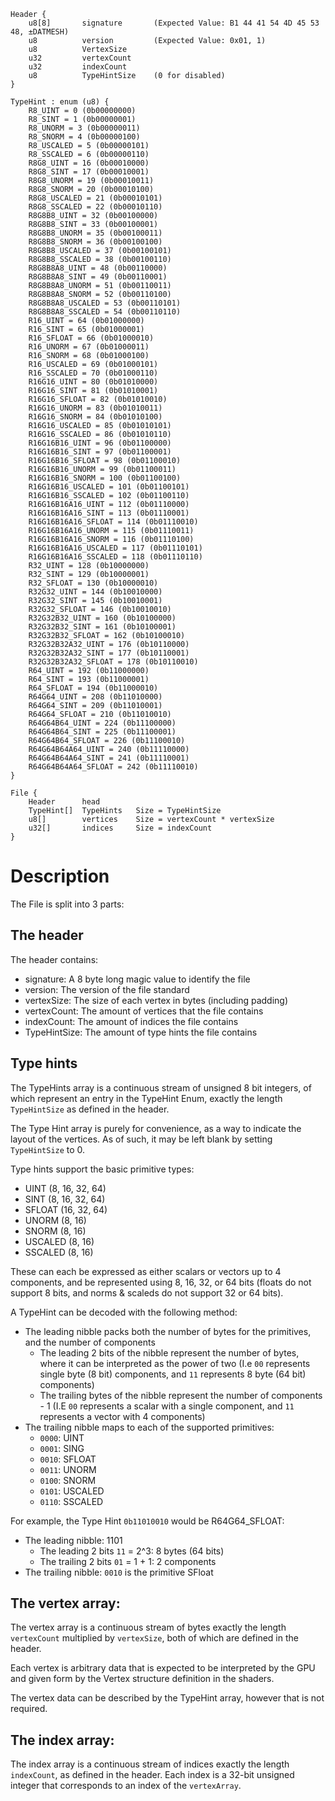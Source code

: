 ```
Header {
    u8[8]       signature       (Expected Value: B1 44 41 54 4D 45 53 48, ±DATMESH)
    u8          version         (Expected Value: 0x01, 1)
    u8          VertexSize
    u32         vertexCount
    u32         indexCount
    u8          TypeHintSize    (0 for disabled)
}
```

```
TypeHint : enum (u8) {
    R8_UINT = 0 (0b00000000)
    R8_SINT = 1 (0b00000001)
    R8_UNORM = 3 (0b00000011)
    R8_SNORM = 4 (0b00000100)
    R8_USCALED = 5 (0b00000101)
    R8_SSCALED = 6 (0b00000110)
    R8G8_UINT = 16 (0b00010000)
    R8G8_SINT = 17 (0b00010001)
    R8G8_UNORM = 19 (0b00010011)
    R8G8_SNORM = 20 (0b00010100)
    R8G8_USCALED = 21 (0b00010101)
    R8G8_SSCALED = 22 (0b00010110)
    R8G8B8_UINT = 32 (0b00100000)
    R8G8B8_SINT = 33 (0b00100001)
    R8G8B8_UNORM = 35 (0b00100011)
    R8G8B8_SNORM = 36 (0b00100100)
    R8G8B8_USCALED = 37 (0b00100101)
    R8G8B8_SSCALED = 38 (0b00100110)
    R8G8B8A8_UINT = 48 (0b00110000)
    R8G8B8A8_SINT = 49 (0b00110001)
    R8G8B8A8_UNORM = 51 (0b00110011)
    R8G8B8A8_SNORM = 52 (0b00110100)
    R8G8B8A8_USCALED = 53 (0b00110101)
    R8G8B8A8_SSCALED = 54 (0b00110110)
    R16_UINT = 64 (0b01000000)
    R16_SINT = 65 (0b01000001)
    R16_SFLOAT = 66 (0b01000010)
    R16_UNORM = 67 (0b01000011)
    R16_SNORM = 68 (0b01000100)
    R16_USCALED = 69 (0b01000101)
    R16_SSCALED = 70 (0b01000110)
    R16G16_UINT = 80 (0b01010000)
    R16G16_SINT = 81 (0b01010001)
    R16G16_SFLOAT = 82 (0b01010010)
    R16G16_UNORM = 83 (0b01010011)
    R16G16_SNORM = 84 (0b01010100)
    R16G16_USCALED = 85 (0b01010101)
    R16G16_SSCALED = 86 (0b01010110)
    R16G16B16_UINT = 96 (0b01100000)
    R16G16B16_SINT = 97 (0b01100001)
    R16G16B16_SFLOAT = 98 (0b01100010)
    R16G16B16_UNORM = 99 (0b01100011)
    R16G16B16_SNORM = 100 (0b01100100)
    R16G16B16_USCALED = 101 (0b01100101)
    R16G16B16_SSCALED = 102 (0b01100110)
    R16G16B16A16_UINT = 112 (0b01110000)
    R16G16B16A16_SINT = 113 (0b01110001)
    R16G16B16A16_SFLOAT = 114 (0b01110010)
    R16G16B16A16_UNORM = 115 (0b01110011)
    R16G16B16A16_SNORM = 116 (0b01110100)
    R16G16B16A16_USCALED = 117 (0b01110101)
    R16G16B16A16_SSCALED = 118 (0b01110110)
    R32_UINT = 128 (0b10000000)
    R32_SINT = 129 (0b10000001)
    R32_SFLOAT = 130 (0b10000010)
    R32G32_UINT = 144 (0b10010000)
    R32G32_SINT = 145 (0b10010001)
    R32G32_SFLOAT = 146 (0b10010010)
    R32G32B32_UINT = 160 (0b10100000)
    R32G32B32_SINT = 161 (0b10100001)
    R32G32B32_SFLOAT = 162 (0b10100010)
    R32G32B32A32_UINT = 176 (0b10110000)
    R32G32B32A32_SINT = 177 (0b10110001)
    R32G32B32A32_SFLOAT = 178 (0b10110010)
    R64_UINT = 192 (0b11000000)
    R64_SINT = 193 (0b11000001)
    R64_SFLOAT = 194 (0b11000010)
    R64G64_UINT = 208 (0b11010000)
    R64G64_SINT = 209 (0b11010001)
    R64G64_SFLOAT = 210 (0b11010010)
    R64G64B64_UINT = 224 (0b11100000)
    R64G64B64_SINT = 225 (0b11100001)
    R64G64B64_SFLOAT = 226 (0b11100010)
    R64G64B64A64_UINT = 240 (0b11110000)
    R64G64B64A64_SINT = 241 (0b11110001)
    R64G64B64A64_SFLOAT = 242 (0b11110010)
}
```

```
File {
    Header      head
    TypeHint[]  TypeHints   Size = TypeHintSize
    u8[]        vertices    Size = vertexCount * vertexSize
    u32[]       indices     Size = indexCount
}
```

# Description
The File is split into 3 parts:

## The header
The header contains:
* signature: A 8 byte long magic value to identify the file
* version: The version of the file standard
* vertexSize: The size of each vertex in bytes (including padding)
* vertexCount: The amount of vertices that the file contains
* indexCount: The amount of indices the file contains
* TypeHintSize: The amount of type hints the file contains

## Type hints
The TypeHints array is a continuous stream of unsigned 8 bit integers, of which represent an entry in the TypeHint Enum,
exactly the length `TypeHintSize` as defined in the header.

The Type Hint array is purely for convenience, as a way to indicate the layout of the vertices. As of such, it may be 
left blank by setting `TypeHintSize` to 0.

Type hints support the basic primitive types:
* UINT (8, 16, 32, 64)
* SINT (8, 16, 32, 64)
* SFLOAT (16, 32, 64)
* UNORM (8, 16)
* SNORM (8, 16)
* USCALED (8, 16)
* SSCALED (8, 16)

These can each be expressed as either scalars or vectors up to 4 components, and be represented using 8, 16, 32, or 64 
bits (floats do not support 8 bits, and norms & scaleds do not support 32 or 64 bits).

A TypeHint can be decoded with the following method:
* The leading nibble packs both the number of bytes for the primitives, and the number of components
  * The leading 2 bits of the nibble represent the number of bytes, where it can be interpreted as the power of two (I.e
    `00` represents single byte (8 bit) components, and `11` represents 8 byte (64 bit) components)
  * The trailing bytes of the nibble represent the number of components - 1 (I.E `00` represents a scalar with a single
    component, and `11` represents a vector with 4 components)
* The trailing nibble maps to each of the supported primitives:
  * `0000`: UINT
  * `0001`: SING
  * `0010`: SFLOAT
  * `0011`: UNORM
  * `0100`: SNORM
  * `0101`: USCALED
  * `0110`: SSCALED

For example, the Type Hint `0b11010010` would be R64G64_SFLOAT:
* The leading nibble: 1101
  * The leading 2 bits `11` = 2^3: 8 bytes (64 bits)
  * The trailing 2 bits `01` = 1 + 1: 2 components
* The trailing nibble: `0010` is the primitive SFloat

## The vertex array:
The vertex array is a continuous stream of bytes exactly the length `vertexCount` multiplied by `vertexSize`, both of
which are defined in the header.

Each vertex is arbitrary data that is expected to be interpreted by the GPU and given form by the Vertex structure
definition in the shaders.

The vertex data can be described by the TypeHint array, however that is not required.

## The index array:
The index array is a continuous stream of indices exactly the length `indexCount`, as defined in the header.
Each index is a 32-bit unsigned integer that corresponds to an index of the `vertexArray`.